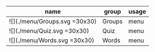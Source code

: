  | name | group | usage
--|--|--
![](./menu/Groups.svg =30x30) | Groups | menu | <Icon group="menu" name="Groups" />
![](./menu/Quiz.svg =30x30) | Quiz | menu | <Icon group="menu" name="Quiz" />
![](./menu/Words.svg =30x30) | Words | menu | <Icon group="menu" name="Words" />